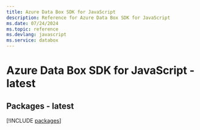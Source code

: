 ```yaml
---
title: Azure Data Box SDK for JavaScript
description: Reference for Azure Data Box SDK for JavaScript
ms.date: 07/24/2024
ms.topic: reference
ms.devlang: javascript
ms.service: databox
---
```

# Azure Data Box SDK for JavaScript - latest
## Packages - latest
[!INCLUDE [packages](data-box-index.md)]